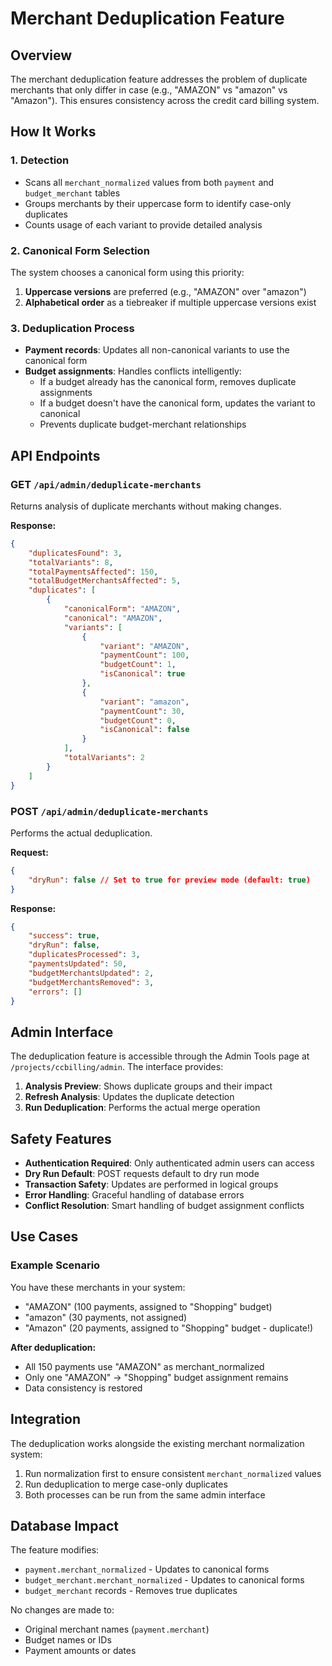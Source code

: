 # Merchant Deduplication Feature

## Overview

The merchant deduplication feature addresses the problem of duplicate merchants that only differ in case (e.g., "AMAZON" vs "amazon" vs "Amazon"). This ensures consistency across the credit card billing system.

## How It Works

### 1. Detection

- Scans all `merchant_normalized` values from both `payment` and `budget_merchant` tables
- Groups merchants by their uppercase form to identify case-only duplicates
- Counts usage of each variant to provide detailed analysis

### 2. Canonical Form Selection

The system chooses a canonical form using this priority:

1. **Uppercase versions** are preferred (e.g., "AMAZON" over "amazon")
2. **Alphabetical order** as a tiebreaker if multiple uppercase versions exist

### 3. Deduplication Process

- **Payment records**: Updates all non-canonical variants to use the canonical form
- **Budget assignments**: Handles conflicts intelligently:
  - If a budget already has the canonical form, removes duplicate assignments
  - If a budget doesn't have the canonical form, updates the variant to canonical
  - Prevents duplicate budget-merchant relationships

## API Endpoints

### GET `/api/admin/deduplicate-merchants`

Returns analysis of duplicate merchants without making changes.

**Response:**

```json
{
	"duplicatesFound": 3,
	"totalVariants": 8,
	"totalPaymentsAffected": 150,
	"totalBudgetMerchantsAffected": 5,
	"duplicates": [
		{
			"canonicalForm": "AMAZON",
			"canonical": "AMAZON",
			"variants": [
				{
					"variant": "AMAZON",
					"paymentCount": 100,
					"budgetCount": 1,
					"isCanonical": true
				},
				{
					"variant": "amazon",
					"paymentCount": 30,
					"budgetCount": 0,
					"isCanonical": false
				}
			],
			"totalVariants": 2
		}
	]
}
```

### POST `/api/admin/deduplicate-merchants`

Performs the actual deduplication.

**Request:**

```json
{
	"dryRun": false // Set to true for preview mode (default: true)
}
```

**Response:**

```json
{
	"success": true,
	"dryRun": false,
	"duplicatesProcessed": 3,
	"paymentsUpdated": 50,
	"budgetMerchantsUpdated": 2,
	"budgetMerchantsRemoved": 3,
	"errors": []
}
```

## Admin Interface

The deduplication feature is accessible through the Admin Tools page at `/projects/ccbilling/admin`. The interface provides:

1. **Analysis Preview**: Shows duplicate groups and their impact
2. **Refresh Analysis**: Updates the duplicate detection
3. **Run Deduplication**: Performs the actual merge operation

## Safety Features

- **Authentication Required**: Only authenticated admin users can access
- **Dry Run Default**: POST requests default to dry run mode
- **Transaction Safety**: Updates are performed in logical groups
- **Error Handling**: Graceful handling of database errors
- **Conflict Resolution**: Smart handling of budget assignment conflicts

## Use Cases

### Example Scenario

You have these merchants in your system:

- "AMAZON" (100 payments, assigned to "Shopping" budget)
- "amazon" (30 payments, not assigned)
- "Amazon" (20 payments, assigned to "Shopping" budget - duplicate!)

**After deduplication:**

- All 150 payments use "AMAZON" as merchant_normalized
- Only one "AMAZON" → "Shopping" budget assignment remains
- Data consistency is restored

## Integration

The deduplication works alongside the existing merchant normalization system:

1. Run normalization first to ensure consistent `merchant_normalized` values
2. Run deduplication to merge case-only duplicates
3. Both processes can be run from the same admin interface

## Database Impact

The feature modifies:

- `payment.merchant_normalized` - Updates to canonical forms
- `budget_merchant.merchant_normalized` - Updates to canonical forms
- `budget_merchant` records - Removes true duplicates

No changes are made to:

- Original merchant names (`payment.merchant`)
- Budget names or IDs
- Payment amounts or dates
